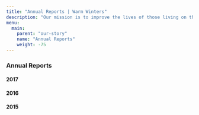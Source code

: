 ```yaml
---
title: "Annual Reports | Warm Winters"
description: "Our mission is to improve the lives of those living on the streets through the power of youth."
menu:
  main:
    parent: "our-story"
    name: "Annual Reports"
    weight: -75
---
```


<h3>Annual Reports</h3>

<h4>2017</h4>

<div class="issuuembed-container">
  <div class="issuuembed" data-configid="25219709/63776561"></div>
</div>

<h4>2016</h4>

<div class="issuuembed-container">
  <div class="issuuembed" data-configid="25219709/51601542"></div>
</div>

<h4>2015</h4>

<div class="issuuembed-container">
  <div class="issuuembed" data-configid="25219709/36241468"></div>
</div>

